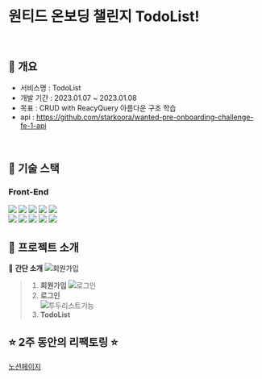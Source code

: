 # 원티드 온보딩 챌린지 TodoList!

<br />

## 📃 개요

- 서비스명 : TodoList
- 개발 기간 : 2023.01.07 ~ 2023.01.08
- 목표 : CRUD with ReacyQuery 아름다운 구조 학습
- api  : https://github.com/starkoora/wanted-pre-onboarding-challenge-fe-1-api


<br />

## 🔧 기술 스택

### Front-End

<div>
<img src="https://img.shields.io/badge/HTML5-E34F26?style=flat-square&logo=HTML5&logoColor=white"/>
<img src="https://img.shields.io/badge/CSS3-1572B6?style=flat-square&logo=CSS3&logoColor=white"/>
<img src="https://img.shields.io/badge/JavaScript-F7DF1E?style=flat-square&logo=JavaScript&logoColor=white"/>
<img src="https://img.shields.io/badge/React-61DAFB?style=flat-square&logo=React&logoColor=white"/>
<img src="https://img.shields.io/badge/TypeScript-3178C6?style=flat-square&logo=TypeScript&logoColor=white"/>
<br />
<img src="https://img.shields.io/badge/React Query-FF4154?style=flat-square&logo=React Query&logoColor=white"/>
<img src="https://img.shields.io/badge/styled_components-DB7093?style=flat-square&logo=styled-components&logoColor=white"/>
<img src="https://img.shields.io/badge/Axios-5A29E4?style=flat-square&logo=Axios&logoColor=white"/>
<img src="https://img.shields.io/badge/Recoil-FAB040?style=flat-square&logo=Recoil&logoColor=white"/>
<img src="https://img.shields.io/badge/React Hook Form-EC5990?style=flat-square&logo=React Hook Form&logoColor=white"/>

</div>


## 🚀 프로젝트 소개 



🎨 <b>간단 소개</b>
![회원가입](https://user-images.githubusercontent.com/98149429/212046130-a3546d1e-8fa6-4392-b658-e17b40bd1a81.gif)
> 1. **회원가입**
![로그인](https://user-images.githubusercontent.com/98149429/212046882-94bc6792-1cec-4adf-9ad7-0f1f3a2c38d0.gif)
> 2. **로그인**  
![투두리스트기능](https://user-images.githubusercontent.com/98149429/212047276-30f6c861-58a3-49f9-89c2-6dcf837fef36.gif)
> 3. **TodoList**  


## ⭐️ 2주 동안의 리팩토링 ⭐️ 
[노션페이지](https://available-xylophone-c1c.notion.site/12037b2e8d984ee4b3a5f2f2102f9506)




